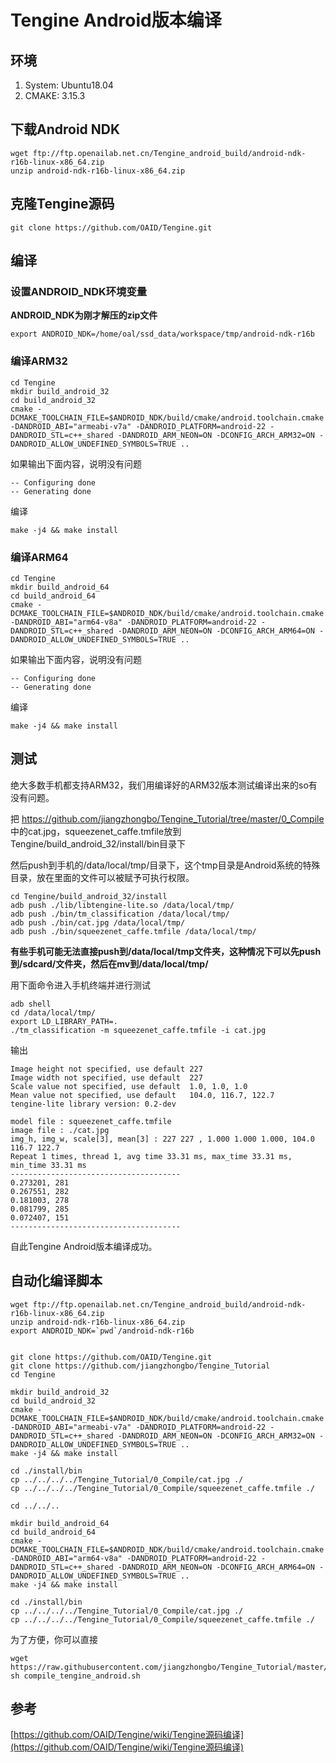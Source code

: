 # Tengine Android版本编译

## 环境
1. System: Ubuntu18.04
2. CMAKE: 3.15.3

## 下载Android NDK

```
wget ftp://ftp.openailab.net.cn/Tengine_android_build/android-ndk-r16b-linux-x86_64.zip
unzip android-ndk-r16b-linux-x86_64.zip
```

## 克隆Tengine源码

```
git clone https://github.com/OAID/Tengine.git
```

## 编译

### 设置ANDROID_NDK环境变量
**ANDROID_NDK为刚才解压的zip文件**
```
export ANDROID_NDK=/home/oal/ssd_data/workspace/tmp/android-ndk-r16b
```

### 编译ARM32

```
cd Tengine
mkdir build_android_32
cd build_android_32
cmake -DCMAKE_TOOLCHAIN_FILE=$ANDROID_NDK/build/cmake/android.toolchain.cmake -DANDROID_ABI="armeabi-v7a" -DANDROID_PLATFORM=android-22 -DANDROID_STL=c++_shared -DANDROID_ARM_NEON=ON -DCONFIG_ARCH_ARM32=ON -DANDROID_ALLOW_UNDEFINED_SYMBOLS=TRUE ..
```
如果输出下面内容，说明没有问题
```
-- Configuring done
-- Generating done
```
编译
```
make -j4 && make install
```

### 编译ARM64

```
cd Tengine
mkdir build_android_64
cd build_android_64
cmake -DCMAKE_TOOLCHAIN_FILE=$ANDROID_NDK/build/cmake/android.toolchain.cmake -DANDROID_ABI="arm64-v8a" -DANDROID_PLATFORM=android-22 -DANDROID_STL=c++_shared -DANDROID_ARM_NEON=ON -DCONFIG_ARCH_ARM64=ON -DANDROID_ALLOW_UNDEFINED_SYMBOLS=TRUE ..
```
如果输出下面内容，说明没有问题
```
-- Configuring done
-- Generating done
```
编译
```
make -j4 && make install
```

## 测试

绝大多数手机都支持ARM32，我们用编译好的ARM32版本测试编译出来的so有没有问题。

把 https://github.com/jiangzhongbo/Tengine_Tutorial/tree/master/0_Compile 中的cat.jpg，squeezenet_caffe.tmfile放到Tengine/build_android_32/install/bin目录下

然后push到手机的/data/local/tmp/目录下，这个tmp目录是Android系统的特殊目录，放在里面的文件可以被赋予可执行权限。

```
cd Tengine/build_android_32/install
adb push ./lib/libtengine-lite.so /data/local/tmp/
adb push ./bin/tm_classification /data/local/tmp/
adb push ./bin/cat.jpg /data/local/tmp/
adb push ./bin/squeezenet_caffe.tmfile /data/local/tmp/
```
**有些手机可能无法直接push到/data/local/tmp文件夹，这种情况下可以先push到/sdcard/文件夹，然后在mv到/data/local/tmp/**

用下面命令进入手机终端并进行测试
```
adb shell
cd /data/local/tmp/
export LD_LIBRARY_PATH=.
./tm_classification -m squeezenet_caffe.tmfile -i cat.jpg
```
输出
```
Image height not specified, use default 227
Image width not specified, use default  227
Scale value not specified, use default  1.0, 1.0, 1.0
Mean value not specified, use default   104.0, 116.7, 122.7
tengine-lite library version: 0.2-dev

model file : squeezenet_caffe.tmfile
image file : ./cat.jpg
img_h, img_w, scale[3], mean[3] : 227 227 , 1.000 1.000 1.000, 104.0 116.7 122.7
Repeat 1 times, thread 1, avg time 33.31 ms, max_time 33.31 ms, min_time 33.31 ms
--------------------------------------
0.273201, 281
0.267551, 282
0.181003, 278
0.081799, 285
0.072407, 151
--------------------------------------
```
自此Tengine Android版本编译成功。

## 自动化编译脚本

```
wget ftp://ftp.openailab.net.cn/Tengine_android_build/android-ndk-r16b-linux-x86_64.zip
unzip android-ndk-r16b-linux-x86_64.zip
export ANDROID_NDK=`pwd`/android-ndk-r16b


git clone https://github.com/OAID/Tengine.git
git clone https://github.com/jiangzhongbo/Tengine_Tutorial
cd Tengine

mkdir build_android_32
cd build_android_32
cmake -DCMAKE_TOOLCHAIN_FILE=$ANDROID_NDK/build/cmake/android.toolchain.cmake -DANDROID_ABI="armeabi-v7a" -DANDROID_PLATFORM=android-22 -DANDROID_STL=c++_shared -DANDROID_ARM_NEON=ON -DCONFIG_ARCH_ARM32=ON -DANDROID_ALLOW_UNDEFINED_SYMBOLS=TRUE ..
make -j4 && make install

cd ./install/bin
cp ../../../../Tengine_Tutorial/0_Compile/cat.jpg ./
cp ../../../../Tengine_Tutorial/0_Compile/squeezenet_caffe.tmfile ./

cd ../../..

mkdir build_android_64
cd build_android_64
cmake -DCMAKE_TOOLCHAIN_FILE=$ANDROID_NDK/build/cmake/android.toolchain.cmake -DANDROID_ABI="arm64-v8a" -DANDROID_PLATFORM=android-22 -DANDROID_STL=c++_shared -DANDROID_ARM_NEON=ON -DCONFIG_ARCH_ARM64=ON -DANDROID_ALLOW_UNDEFINED_SYMBOLS=TRUE ..
make -j4 && make install

cd ./install/bin
cp ../../../../Tengine_Tutorial/0_Compile/cat.jpg ./
cp ../../../../Tengine_Tutorial/0_Compile/squeezenet_caffe.tmfile ./

```

为了方便，你可以直接
```
wget https://raw.githubusercontent.com/jiangzhongbo/Tengine_Tutorial/master/0_Compile/compile_tengine_android.sh
sh compile_tengine_android.sh
```

## 参考

[https://github.com/OAID/Tengine/wiki/Tengine源码编译](https://github.com/OAID/Tengine/wiki/Tengine源码编译)
